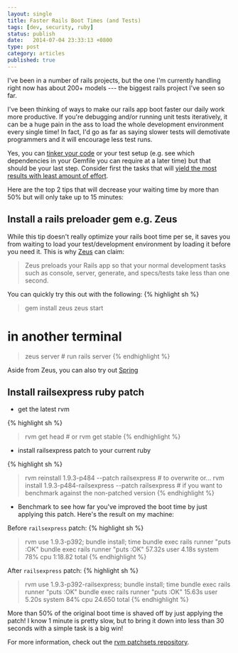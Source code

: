 ```yaml
---
layout: single
title: Faster Rails Boot Times (and Tests)
tags: [dev, security, ruby]
status: publish
date:   2014-07-04 23:33:13 +0800
type: post
category: articles
published: true
---
```


I've been in a number of rails projects, but the one I'm
currently handling right now has about 200+ models --- the biggest
rails project I've seen so far.

I've been thinking of ways to make our rails app boot faster
our daily work more productive. If you're debugging and/or
running unit tests iteratively, it can be a huge pain in the ass
to load the whole development environment every single time!
In fact, I'd go as far as saying slower tests will demotivate
programmers and it will encourage less test runs.

Yes, you can [tinker your code](http://www.fngtps.com/2013/fast-test-suite-boot-times-with-ruby-on-rails/)
or your test setup (e.g. see which dependencies in your Gemfile you can require at a later time)
but that should be your last step. Consider first the tasks that will
[yield the most results with least amount of effort](http://en.wikipedia.org/wiki/Pareto_principle).

Here are the top 2 tips that will decrease your waiting time by more than 50% but will only take up to 15 minutes:

## Install a rails preloader gem e.g. Zeus

While this tip doesn't really optimize your rails boot time per se,
it saves you from waiting to load your test/development environment
by loading it before you need it. This is why [Zeus](https://github.com/burke/zeus) can claim:

> Zeus preloads your Rails app so that your normal development tasks such as console, server, generate, and specs/tests take less than one second.

You can quickly try this out with the following:
{% highlight sh %}
> gem install zeus
> zeus start
# in another terminal
> zeus server # run rails server
{% endhighlight %}

Aside from Zeus, you can also try out [Spring](https://github.com/jonleighton/spring)

## Install railsexpress ruby patch

- get the latest rvm

{% highlight sh %}
> rvm get head # or
> rvm get stable
{% endhighlight %}

- install railsexpress patch to your current ruby

{% highlight sh %}
> rvm reinstall 1.9.3-p484 --patch railsexpress # to overwrite or...
> rvm install 1.9.3-p484-railsexpress --patch railsexpress # if you want to benchmark against the non-patched version
{% endhighlight %}

- Benchmark to see how far you've improved the boot time by just applying this patch. Here's the result on my machine:

Before `railsexpress` patch:
{% highlight sh %}
> rvm use 1.9.3-p392; bundle install;
> time bundle exec rails runner "puts :OK"
bundle exec rails runner "puts :OK"  57.32s user 4.18s system 78% cpu 1:18.82 total
{% endhighlight %}

After `railsexpress` patch:
{% highlight sh %}
> rvm use 1.9.3-p392-railsexpress; bundle install;
> time bundle exec rails runner "puts :OK"
bundle exec rails runner "puts :OK"  15.63s user 5.20s system 84% cpu 24.650 total
{% endhighlight %}

More than 50% of the original boot time is shaved off by just applying the patch! I know 1 minute is pretty slow,
but to bring it down into less than 30 seconds with a simple task is a big win!

For more information, check out the [rvm patchsets repository](https://github.com/skaes/rvm-patchsets).
